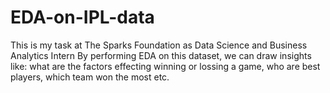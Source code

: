 # EDA-on-IPL-data
This is my task at The Sparks Foundation as Data Science and Business Analytics Intern
By performing EDA on this dataset, we can draw insights like: what are the factors effecting winning or lossing a game, who are best players,
which team won the most etc.
